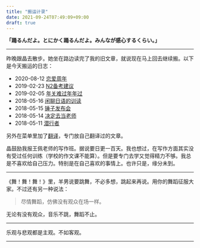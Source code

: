 ```yaml
---
title: "搬运计录"
date: 2021-09-24T07:49:09+09:00
draft: true
---
```

**「踊るんだよ。とにかく踊るんだよ。みんなが感心するくらい。」**

---

昨晚跟晶去散步。她坐在路边读完了我的旧文章，就说现在马上回去继续搬。以下是今天搬运的日志：

* 2020-08-12 [恋爱周年](/cn/diary/20200812)
* 2019-02-23 [N2备考建议](/cn/diary/20190223)
* 2019-02-05 [年关难过年年过](/cn/diary/20190205)
* 2018-05-16 [闲聊日语的训读](/cn/diary/20180516)
* 2018-05-15 [锤子发布会](/cn/diary/20180515)
* 2018-05-14 [决定去当老师](/cn/diary/20180514)
* 2018-05-11 [潜行者](/cn/diary/20180511)

另外在菜单里加了[翻译](/cn/translation)，专门放自己翻译过的文章。

晶鼓励我报王佩老师的写作班。据说要日更一百天。我也想过，在写作方面其实没有受过任何训练（学校的作文课不能算）。但是要专门去学又觉得精力不够。我总是不喜欢给自己压力。特别是在自己喜欢的事情上。也许只是，缘分未到。

---

《舞！舞！舞！》里，羊男说要跳舞，不必多想，跳起来再说。用你的舞蹈征服大家。不过还有另一种说法：

> 尽情舞蹈，仿佛没有观众在场一样。

无论有没有观众，音乐不跳，舞蹈不止。

---

乐观与悲观都是主观。不如客观。

---
